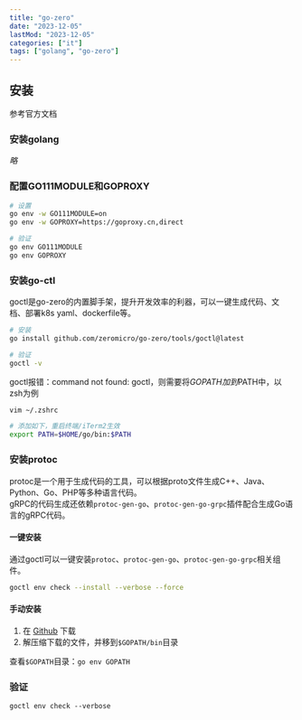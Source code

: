 ```yaml
---
title: "go-zero"
date: "2023-12-05"
lastMod: "2023-12-05"
categories: ["it"]
tags: ["golang", "go-zero"]
---
```


## 安装
参考官方文档

### 安装golang
*略*

### 配置GO111MODULE和GOPROXY
```bash
# 设置
go env -w GO111MODULE=on
go env -w GOPROXY=https://goproxy.cn,direct

# 验证
go env GO111MODULE
go env GOPROXY
```

### 安装go-ctl
goctl是go-zero的内置脚手架，提升开发效率的利器，可以一键生成代码、文档、部署k8s yaml、dockerfile等。
```bash
# 安装
go install github.com/zeromicro/go-zero/tools/goctl@latest

# 验证
goctl -v
```

goctl报错：command not found: goctl，则需要将$GOPATH加到$PATH中，以zsh为例
```bash
vim ~/.zshrc

# 添加如下，重启终端/iTerm2生效
export PATH=$HOME/go/bin:$PATH
```

### 安装protoc
protoc是一个用于生成代码的工具，可以根据proto文件生成C++、Java、Python、Go、PHP等多种语言代码。  
gRPC的代码生成还依赖`protoc-gen-go`、`protoc-gen-go-grpc`插件配合生成Go语言的gRPC代码。

#### 一键安装
通过goctl可以一键安装`protoc`、`protoc-gen-go`、`protoc-gen-go-grpc`相关组件。

```bash
goctl env check --install --verbose --force
```

#### 手动安装
1. 在 [Github](https://github.com/protocolbuffers/protobuf/releases) 下载
2. 解压缩下载的文件，并移到`$GOPATH/bin`目录

查看`$GOPATH`目录：`go env GOPATH`

### 验证
`goctl env check --verbose`